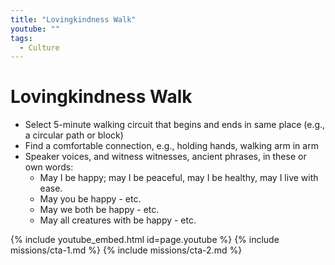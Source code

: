 ```yaml
---
title: "Lovingkindness Walk"
youtube: ""
tags:
  - Culture
---
```


# Lovingkindness Walk #

* Select 5-minute walking circuit that begins and ends in same place (e.g., a circular path or block) 
* Find a comfortable connection, e.g., holding hands, walking arm in arm
* Speaker voices, and witness witnesses, ancient phrases, in these or own words: 
  * May I be happy; may I be peaceful, may I be healthy, may I live with ease. 
  * May you be happy - etc.
  * May we both be happy - etc.
  * May all creatures with be happy - etc. 

{% include youtube_embed.html id=page.youtube %}
{% include missions/cta-1.md %}
{% include missions/cta-2.md %}
